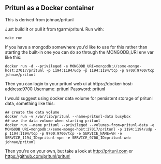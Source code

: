 ## Pritunl as a Docker container

This is derived from johnae/pritunl

Just build it or pull it from tgarm/pritunl. Run with:

```
make run
```

If you have a mongodb somewhere you'd like to use for this rather than starting the built-in one you can
do so through the MONGODB_URI env var like this:

```
docker run -d --privileged -e MONGODB_URI=mongodb://some-mongo-host:27017/pritunl -p 1194:1194/udp -p 1194:1194/tcp -p 9700:9700/tcp johnae/pritunl
```

Then you can login to your pritunl web ui at https://docker-host-address:9700
Username: pritunl Password: pritunl

I would suggest using docker data volume for persistent storage of pritunl data, something like this:

```shell
## create the data volume
docker run -v /var/lib/pritunl --name=pritunl-data busybox
## use the data volume when starting pritunl
docker run --name pritunl --privileged --volumes-from=pritunl-data -e MONGODB_URI=mongodb://some-mongo-host:27017/pritunl -p 1194:1194/udp -p 1194:1194/tcp -p 9700:9700/tcp -e SERVICE_NAME=%H -e SERVICE_1194_ID=pritunl-vpn -e SERVICE_9700_ID=pritunl-web johnae/pritunl
```

Then you're on your own, but take a look at http://pritunl.com or https://github.com/pritunl/pritunl
